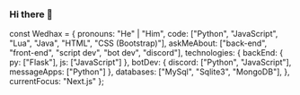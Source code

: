 ### Hi there 👋

const Wedhax = {
    pronouns: "He" | "Him",
    code: ["Python", "JavaScript", "Lua", "Java", "HTML", "CSS (Bootstrap)"],
    askMeAbout: ["back-end", "front-end", "script dev", "bot dev", "discord"],
    technologies: {
        backEnd: {
            py: ["Flask"],
            js: ["JavaScript"]
        },
        botDev: {
            discord: ["Python", "JavaScript"],
            messageApps: ["Python"]
        },
        databases: ["MySql", "Sqlite3", "MongoDB"],
    },
    currentFocus: "Next.js"
};

